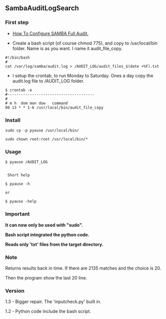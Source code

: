 SambaAuditLogSearch
-----

### First step

- <a href="http://linux-sys-adm.com/ubuntu-16.04-lts-how-to-configure-samba-full-audit/">How To Configure SAMBA Full Audit.</a>


- Create a bash script (of course chmod 775), and copy to /usr/local/bin folder.
Name is as you want. I name it audit_file_copy.

```
#!/bin/bash
#
cat /var/log/samba/audit.log > /AUDIT_LOG/audit_files_$(date +%F).txt
```
- I setup the crontab, to run Monday to Saturday. Ones a day copy the audit.log file to /AUDIT_LOG folder.

```
$ crontab -e
#---------------------------------------
#
# m h  dom mon dow   command
00 13 * * 1-6 /usr/local/bin/audit_file_copy
```

### Install
```
sudo cp -p pyause /usr/local/bin/

sudo chown root:root /usr/local/bin/*
```

### Usage

```
$ pyause /AUDIT_LOG


 Short help

$ pyause -h 

or

$ pyause -help

```

### Important
**It can now only be used with "sudo".**

**Bash script integrated the python code.**

**Reads only 'txt' files from the target directory.**

### Note

Returns results back in time. If there are 2135 matches and the choice is 20.

Then the program show the last 20 line.

### Version

1.3 - Bigger repair. The 'inputcheck.py' built in.

1.2 - Python code Include the bash script.
